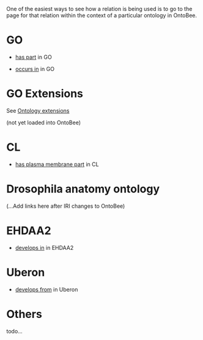 One of the easiest ways to see how a relation is being used is to go to the page for that relation within the context of a particular ontology in OntoBee.

# GO #

  * [has part](http://www.ontobee.org/browser/rdf.php?o=GO&iri=http://purl.obolibrary.org/obo/BFO_0000051) in GO

  * [occurs in](http://www.ontobee.org/browser/rdf.php?o=GO&iri=http://purl.obolibrary.org/obo/BFO_0000066) in GO

# GO Extensions #

See [Ontology extensions](http://wiki.geneontology.org/index.php/Ontology_extensions)

(not yet loaded into OntoBee)

# CL #

  * [has plasma membrane part](http://www.ontobee.org/browser/rdf.php?o=CL&iri=http://purl.obolibrary.org/obo/RO_0002104) in CL

# Drosophila anatomy ontology #

(...Add links here after IRI changes to OntoBee)

# EHDAA2 #

  * [develops in](http://www.ontobee.org/browser/rdf.php?o=UBERON&iri=http://purl.obolibrary.org/obo/RO_0002226) in EHDAA2

# Uberon #

  * [develops from](http://www.ontobee.org/browser/rdf.php?o=UBERON&iri=http://purl.obolibrary.org/obo/RO_0002202) in Uberon

# Others #

todo...